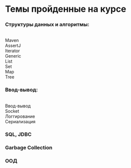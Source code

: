 # Темы пройденные на курсе

### Структуры данных и алгоритмы:
<br/>Maven
<br/>AssertJ
<br/>Iterator
<br/>Generic
<br/>List
<br/>Set
<br/>Map
<br/>Tree

### Ввод-вывод:
<br/>Ввод-вывод
<br/>Socket
<br/>Логгирование
<br/>Сериализация

### SQL, JDBC

### Garbage Collection

### ООД
